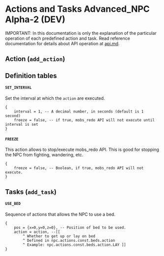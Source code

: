 Actions and Tasks
Advanced_NPC Alpha-2 (DEV)
==========================

IMPORTANT: In this documentation is only the explanation of the particular operation of each predefined 
action and task. Read reference documentation for details about API operation at [api.md](api.md).

Action (`add_action`)
---------------------

Definition tables
-----------------

#### `SET_INTERVAL` 
Set the interval at which the `action` are executed.

    {
        interval = 1, -- A decimal number, in seconds (default is 1 second)
        freeze = false, -- if true, mobs_redo API will not execute until interval is set
    }

#### `FREEZE` 
This action allows to stop/execute mobs_redo API. 
This is good for stopping the NPC from fighting, wandering, etc.
  
    {
        freeze = false, -- Boolean, if true, mobs_redo API will not execute.
    }

Tasks (`add_task`)
------------------

#### `USE_BED` 
Sequence of actions that allows the NPC to use a bed.

    {
        pos = {x=0,y=0,z=0}, -- Position of bed to be used.
        action = action, --[[ 
            ^ Whether to get up or lay on bed
            ^ Defined in npc.actions.const.beds.action
            ^ Example: npc.actions.const.beds.action.LAY ]]
    }

